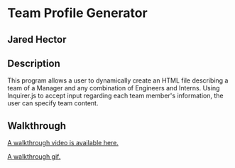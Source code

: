 # Team Profile Generator
## Jared Hector

## Description

This program allows a user to dynamically create an HTML file describing a team of a Manager and any combination of Engineers and Interns. Using Inquirer.js to accept input regarding each team member's information, the user can specify team content.

## Walkthrough

[A walkthrough video is available here.](https://youtu.be/DjTG_FR5ZDg)

[A walkthrough gif.](./assets/team-generator.gif)